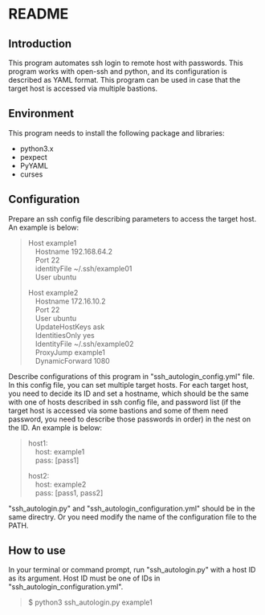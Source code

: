 # README

## Introduction
This program automates ssh login to remote host with passwords. This program works with open-ssh and python, and its configuration is described as YAML format. This program can be used in case that the target host is accessed via multiple bastions.

## Environment
This program needs to install the following package and libraries:
* python3.x
* pexpect
* PyYAML
* curses

## Configuration
Prepare an ssh config file describing parameters to access the target host. An example is below:

> Host example1  
>    &emsp;Hostname 192.168.64.2  
>    &emsp;Port 22  
>    &emsp;identityFile ~/.ssh/example01  
>    &emsp;User ubuntu
>
> Host example2  
>    &emsp;Hostname 172.16.10.2  
>    &emsp;Port 22  
>    &emsp;User ubuntu  
>    &emsp;UpdateHostKeys ask  
>    &emsp;IdentitiesOnly yes  
>    &emsp;IdentityFile ~/.ssh/example02  
>    &emsp;ProxyJump example1  
>    &emsp;DynamicForward 1080


Describe configurations of this program in "ssh_autologin_config.yml" file. In this config file, you can set multiple target hosts. For each target host, you need to decide its ID and set a hostname, which should be the same with one of hosts described in ssh config file, and password list (if the target host is accessed via some bastions and some of them need password, you need to describe those passwords in order) in the nest on the ID. An example is below:

> host1:  
>   &emsp;host: example1  
>   &emsp;pass: [pass1]
>
> host2:  
>   &emsp;host: example2  
>   &emsp;pass: [pass1, pass2]  

"ssh_autologin.py" and "ssh_autologin_configuration.yml" should be in the same directry. Or you need modify the name of the configuration file to the PATH.

## How to use
In your terminal or command prompt, run "ssh_autologin.py" with a host ID as its argument. Host ID must be one of IDs in "ssh_autologin_configuration.yml".

> $ python3 ssh_autologin.py example1







